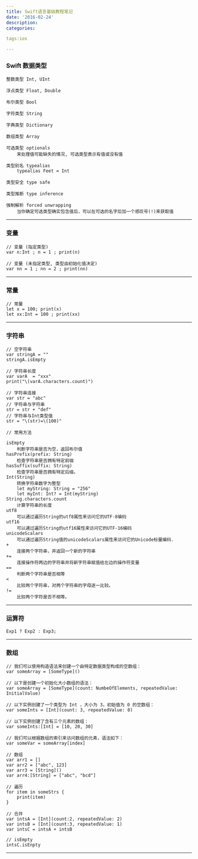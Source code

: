 ```yaml
---
title: Swift语言基础教程笔记
date: '2016-02-24'
description:
categories:

tags:ios

---
```


>

### Swift 数据类型

>

	整数类型 Int, UInt

	浮点类型 Float, Double 

	布尔类型 Bool

	字符类型 String
	
	字典类型 Dictionary

	数组类型 Array

	可选类型 optionals
		来处理值可能缺失的情况, 可选类型表示有值或没有值

	类型别名 typealias
		typealias Feet = Int

	类型安全 type safe

	类型推断 type inference

	强制解析 forced unwrapping
		当你确定可选类型确实包含值后，可以在可选的名字后加一个感叹号(!)来获取值

>

---

>

### 变量

>

	// 变量 (指定类型)
	var n:Int ; n = 1 ; print(n)

	// 变量 (未指定类型, 类型由初始化值决定)
	var nn = 1 ; nn = 2 ; print(nn)

>

---

>

### 常量

>

	// 常量
	let x = 100; print(x)
	let xx:Int = 100 ; print(xx)

>

---

>

### 字符串

>

	// 空字符串
	var stringA = ""
	stringA.isEmpty

	// 字符串长度
	var varA  = "xxx"
	print("\(varA.characters.count)")

>

	// 字符串连接
	var str = "abc"
	// 字符串与字符串
	str = str + "def"
	// 字符串与Int类型值
	str = "\(str)=\(100)"

>

	// 常用方法

	isEmpty 
		判断字符串是否为空，返回布尔值
	hasPrefix(prefix: String) 
		检查字符串是否拥有特定前缀
	hasSuffix(suffix: String) 
		检查字符串是否拥有特定后缀。
	Int(String) 
		转换字符串数字为整型
		let myString: String = "256"
		let myInt: Int? = Int(myString)
	String.characters.count 
		计算字符串的长度
	utf8 
		可以通过遍历String的utf8属性来访问它的UTF-8编码
	utf16 
		可以通过遍历String的utf16属性来访问它的UTF-16编码
	unicodeScalars 
		可以通过遍历String值的unicodeScalars属性来访问它的Unicode标量编码.
	+
		连接两个字符串，并返回一个新的字符串
	+=
		连接操作符两边的字符串并将新字符串赋值给左边的操作符变量
	==
		判断两个字符串是否相等
	< 
		比较两个字符串，对两个字符串的字母逐一比较。
	!=
		比较两个字符是否不相等。

>

---

>

### 运算符

>

	Exp1 ? Exp2 : Exp3;

>

---

>

### 数组

>

	// 我们可以使用构造语法来创建一个由特定数据类型构成的空数组：
	var someArray = [SomeType]()

	// 以下是创建一个初始化大小数组的语法：
	var someArray = [SomeType](count: NumbeOfElements, repeatedValue: InitialValue)

	// 以下实例创建了一个类型为 Int ，大小为 3，初始值为 0 的空数组：
	var someInts = [Int](count: 3, repeatedValue: 0)

	// 以下实例创建了含有三个元素的数组：
	var someInts:[Int] = [10, 20, 30]

	// 我们可以根据数组的索引来访问数组的元素，语法如下：
	var someVar = someArray[index]

>

	// 数组
	var arr1 = []
	var arr2 = ["abc", 123]
	var arr3 = [String]()
	var arr4:[String] = ["abc", "bcd"]

	// 遍历
	for item in someStrs {
		print(item)
	}

	// 合并
	var intsA = [Int](count:2, repeatedValue: 2)
	var intsB = [Int](count:3, repeatedValue: 1)
	var intsC = intsA + intsB

	// isEmpty
	intsC.isEnpty

>

---

>
